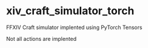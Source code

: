 # xiv_craft_simulator_torch

FFXIV Craft simulator implented using PyTorch Tensors

Not all actions are implented